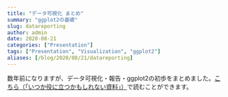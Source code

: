 ```yaml
---
title: "データ可視化 まとめ"
summary: "ggplot2の基礎"
slug: datareporting
author: admin
date: 2020-08-21
categories: ["Presentation"]
tags: ["Presentation", "Visualization", "ggplot2"]
aliases: [/blog/2020/08/21/datareporting]
---
```


数年前になりますが、データ可視化・報告・ggplot2の初歩をまとめました。<a href="https://kirikuroda.github.io/datareporting/" target = "_blank">こちら（「いつか役に立つかもしれない資料」）</a>で読むことができます。